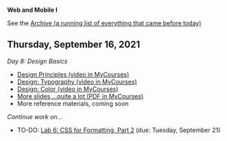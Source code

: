 **Web and Mobile I**

See the [Archive (a running list of everything that came before today)](schedule.md)

## Thursday, September 16, 2021

*Day 8: Design Basics*

- [Design Principles (video in MyCourses)](https://mycourses.rit.edu/d2l/le/content/936882/viewContent/7600407/View)
- [Design: Typography (video in MyCourses)](https://mycourses.rit.edu/d2l/le/content/936882/viewContent/7600462/View)
- [Design: Color (video in MyCourses)](https://mycourses.rit.edu/d2l/le/content/936882/viewContent/7600461/View)
- [More slides ...quite a lot (PDF in MyCourses)](https://mycourses.rit.edu/d2l/le/content/936882/viewContent/7600440/View)
- More reference materials, coming soon

*Continue work on...*

- TO-DO: [Lab 6: CSS for Formatting, Part 2](lab06-css-for-formatting2/instructions.md) (due: Tuesday, September 21)
